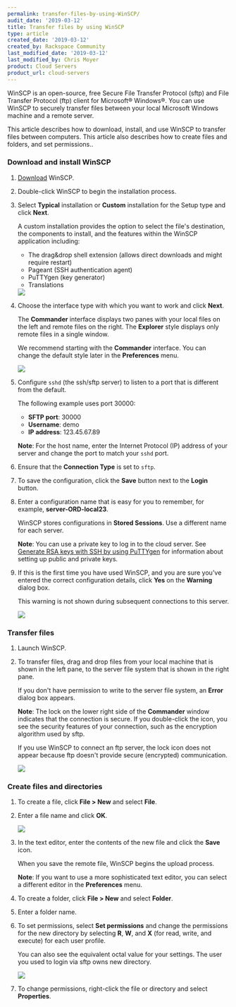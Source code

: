 ```yaml
---
permalink: transfer-files-by-using-WinSCP/
audit_date: '2019-03-12'
title: Transfer files by using WinSCP
type: article
created_date: '2019-03-12'
created_by: Rackspace Community
last_modified_date: '2019-03-12'
last_modified_by: Chris Moyer
product: Cloud Servers
product_url: cloud-servers
---
```


WinSCP is an open-source, free Secure File Transfer Protocol (sftp) and File Transfer Protocol (ftp) client for Microsoft® Windows®. You can use WinSCP to securely transfer files between your local Microsoft Windows machine and a remote server.

This article describes how to download, install, and use WinSCP to transfer files between computers. This article also describes how to create files and folders, and set permissions..

### Download and install WinSCP

1. [Download](https://winscp.net/eng/download.php) WinSCP.

2. Double-click WinSCP to begin the installation process.

3. Select **Typical** installation or **Custom** installation for the Setup type and click **Next**.

    A custom installation provides the option to select the file's destination, the components to install, and the features within the WinSCP application including:

    * The drag&drop shell extension (allows direct downloads and might require restart)
    * Pageant (SSH authentication agent)
    * PuTTYgen (key generator)
    * Translations

    <img src="{% asset_path cloud-servers/transfer-files-using-WinSCP/install-type.png %}" />

4. Choose the interface type with which you want to work and click **Next**.

    The **Commander** interface displays two panes with your local files on the left and remote files  on the right. The **Explorer** style displays only remote files in a single window.

    We recommend starting with the **Commander** interface. You can change the default style later in the **Preferences** menu.

    <img src="{% asset_path cloud-servers/transfer-files-using-WinSCP/interface-type.png %}" />

5. Configure `sshd` (the ssh/sftp server) to listen to a port that is different from the default.

    The following example uses port 30000:

    * **SFTP port**: 30000
    * **Username**: demo
    * **IP address**: 123.45.67.89

    **Note**: For the host name, enter the Internet Protocol (IP) address of your server and change the port to match your `sshd` port.

6. Ensure that the **Connection Type** is set to `sftp`.

7. To save the configuration, click the **Save** button next to the **Login** button.

8. Enter a configuration name that is easy for you to remember, for example, **server-ORD-local23**.

    WinSCP stores configurations in **Stored Sessions**. Use a different name for each server.

    **Note**: You can use a private key to log in to the cloud server. See [Generate RSA keys with SSH by using PuTTYgen](how-to/generating-rsa-keys-with-ssh-puttygen/) for information about setting up public and private keys.

9. If this is the first time you have used WinSCP, and you are sure you've entered the correct configuration details, click **Yes** on the **Warning** dialog box.

    This warning is not shown during subsequent connections to this server.

    <img src="{% asset_path cloud-servers/transfer-files-using-WinSCP/accept-key.png %}" />

### Transfer files

1. Launch WinSCP.

2. To transfer files, drag and drop files from your local machine that is shown in the left pane, to the server file system that is shown in the right pane.

    If you don't have permission to write to the server file system, an **Error** dialog box appears.

    **Note**: The lock on the lower right side of the **Commander** window indicates that the connection is secure. If you double-click the icon, you see the security features of your connection, such as the encryption algorithm used by sftp.

    If you use WinSCP to connect an ftp server, the lock icon does not appear because ftp doesn't provide secure (encrypted) communication.

    <img src="{% asset_path cloud-servers/transfer-files-using-WinSCP/transfer-files.png %}" />

### Create files and directories

1. To create a file, click **File > New** and select **File**.

2. Enter a file name and click **OK**.

    <img src="{% asset_path cloud-servers/transfer-files-using-WinSCP/file-name.png %}" />

3. In the text editor, enter the contents of the new file and click the **Save** icon.

    When you save the remote file, WinSCP begins the upload process.

    **Note**: If you want to use a more sophisticated text editor, you can select a different editor in the **Preferences** menu.

4. To create a folder, click **File > New** and select **Folder**.

5. Enter a folder name.

6. To set permissions, select **Set permissions** and change the permissions for the new directory by selecting **R**, **W**, and **X** (for read, write, and execute) for each user profile.

    You can also see the equivalent octal value for your settings. The user you used to login via sftp owns new directory.

    <img src="{% asset_path cloud-servers/transfer-files-using-WinSCP/permissions.png %}" />

7. To change permissions, right-click the file or directory and select **Properties**.
